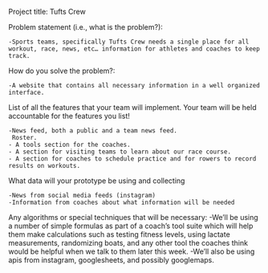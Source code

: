 Project title:  Tufts Crew

Problem statement (i.e., what is the problem?):

	-Sports teams, specifically Tufts Crew needs a single place for all workout, race, news, etc… information for athletes and coaches to keep track.

How do you solve the problem?:

	-A website that contains all necessary information in a well organized interface.

List of all the features that your team will implement. Your team will be held accountable for the features you list!

	-News feed, both a public and a team news feed.
	 Roster.
	- A tools section for the coaches.
	- A section for visiting teams to learn about our race course.
	- A section for coaches to schedule practice and for rowers to record results on workouts. 

What data will your prototype be using and collecting

	-News from social media feeds (instagram)
	-Information from coaches about what information will be needed


Any algorithms or special techniques that will be necessary:
	-We’ll be using a number of simple formulas as part of a coach’s tool suite which will help them make calculations such as testing fitness levels, using lactate measurements, randomizing boats, and any other tool the coaches think would be helpful when we talk to them later this week. 
	-We’ll also be using apis from instagram, googlesheets, and possibly googlemaps. 
